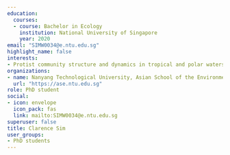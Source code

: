 ```yaml
---
education:
  courses:
  - course: Bachelor in Ecology
    institution: National University of Singapore
    year: 2020
email: "SIMW0034@e.ntu.edu.sg"
highlight_name: false
interests:
- Protist community structure and dynamics in tropical and polar waters
organizations:
- name: Nanyang Technological University, Asian School of the Environment
  url: "https://ase.ntu.edu.sg"
role: PhD student
social:
- icon: envelope
  icon_pack: fas
  link: mailto:SIMW0034@e.ntu.edu.sg
superuser: false
title: Clarence Sim
user_groups:
- PhD students
---
```

